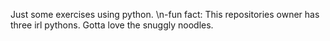Just some exercises using python. 
\n-fun fact: This repositories owner has three irl pythons. Gotta love the snuggly noodles.
